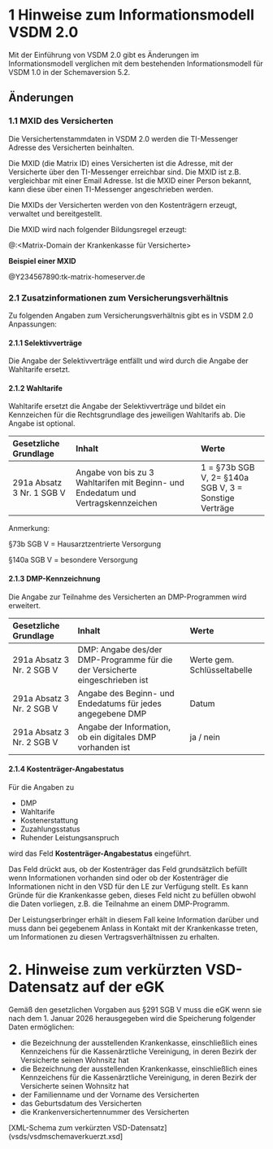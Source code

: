 # 1 Hinweise zum Informationsmodell VSDM 2.0

Mit der Einführung von VSDM 2.0 gibt es Änderungen im Informationsmodell verglichen mit dem bestehenden Informationsmodell für VSDM 1.0 in der Schemaversion 5.2.

## Änderungen

### 1.1 MXID des Versicherten

Die Versichertenstammdaten in VSDM 2.0 werden die TI-Messenger Adresse des Versicherten beinhalten.

Die MXID (die Matrix ID) eines Versicherten ist die Adresse, mit der Versicherte über den TI-Messenger erreichbar sind. Die MXID ist z.B. vergleichbar mit einer Email Adresse. Ist die MXID einer Person bekannt, kann diese über einen TI-Messenger angeschrieben werden.

Die MXIDs der Versicherten werden von den Kostenträgern erzeugt, verwaltet und bereitgestellt. 

Die MXID wird nach folgender Bildungsregel erzeugt:

@<KVNR>:<Matrix-Domain der Krankenkasse für Versicherte>

**Beispiel einer MXID**

@Y234567890:tk-matrix-homeserver.de



### 2.1 Zusatzinformationen zum Versicherungsverhältnis

Zu folgenden Angaben zum Versicherungsverhältnis gibt es in VSDM 2.0 Anpassungen:

#### 2.1.1 Selektivverträge

Die Angabe der Selektivverträge entfällt und wird durch die Angabe der Wahltarife ersetzt.

#### 2.1.2 Wahltarife

Wahltarife ersetzt die Angabe der Selektivverträge und bildet ein Kennzeichen für die Rechtsgrundlage des jeweiligen Wahltarifs ab. Die Angabe ist optional.

| Gesetzliche Grundlage | Inhalt | Werte |
| :--------------------- | :------------------------------------ | :------|
| 291a Absatz 3 Nr. 1 SGB V | Angabe von bis zu 3 Wahltarifen mit Beginn- und Endedatum und Vertragskennzeichen | 1 = §73b SGB V, 2=  §140a SGB V, 3 = Sonstige Verträge |

Anmerkung:

§73b SGB V = Hausarztzentrierte Versorgung

§140a SGB V = besondere Versorgung


#### 2.1.3 DMP-Kennzeichnung

Die Angabe zur Teilnahme des Versicherten an DMP-Programmen wird erweitert.

| Gesetzliche Grundlage | Inhalt | Werte |
| :--------------------- | :------------------------------------ | :------|
| 291a Absatz 3 Nr. 2 SGB V | DMP: Angabe des/der DMP-Programme für die der Versicherte eingeschrieben ist |  Werte gem. Schlüsseltabelle |
| 291a Absatz 3 Nr. 2 SGB V | Angabe des Beginn- und Endedatums für jedes angegebene DMP  |  Datum  | 
| 291a Absatz 3 Nr. 2 SGB V | Angabe der Information, ob ein digitales DMP vorhanden ist  |  ja / nein  | 


#### 2.1.4 Kostenträger-Angabestatus

Für die Angaben zu
- DMP
- Wahltarife
- Kostenerstattung
- Zuzahlungsstatus
- Ruhender Leistungsanspruch

wird das Feld **Kostenträger-Angabestatus** eingeführt.

Das Feld drückt aus, ob der Kostenträger das Feld grundsätzlich befüllt wenn Informationen vorhanden sind oder ob der Kostenträger die Informationen nicht in den VSD für den LE zur Verfügung stellt.
Es kann Gründe für die Krankenkasse geben, dieses Feld nicht zu befüllen obwohl die Daten vorliegen, z.B. die Teilnahme an einem DMP-Programm. 

Der Leistungserbringer erhält in diesem Fall keine Information darüber und muss dann bei gegebenem Anlass in Kontakt mit der Krankenkasse treten, um Informationen zu diesen Vertragsverhältnissen zu erhalten.

# 2. Hinweise zum verkürzten VSD-Datensatz auf der eGK

Gemäß den gesetzlichen Vorgaben aus §291 SGB V muss die eGK wenn sie nach dem 1. Januar 2026 herausgegeben wird die Speicherung folgender Daten ermöglichen:

- die Bezeichnung der ausstellenden Krankenkasse, einschließlich eines Kennzeichens für die Kassenärztliche Vereinigung, in deren Bezirk der Versicherte seinen Wohnsitz hat
- die Bezeichnung der ausstellenden Krankenkasse, einschließlich eines Kennzeichens für die Kassenärztliche Vereinigung, in deren Bezirk der Versicherte seinen Wohnsitz hat
- der Familienname und der Vorname des Versicherten
- das Geburtsdatum des Versicherten
- die Krankenversichertennummer des Versicherten
  

[XML-Schema zum verkürzten VSD-Datensatz](vsds/vsdmschemaverkuerzt.xsd]

